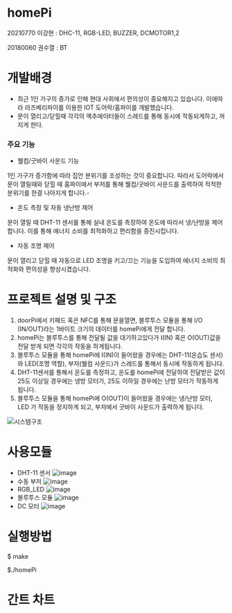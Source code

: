 # homePi

20210770 이강현 : DHC-11, RGB-LED, BUZZER, DCMOTOR1,2

20180060 권수열 : BT

# 개발배경

- 최근 1인 가구의 증가로 인해 현대 사회에서 편의성이 중요해지고 있습니다. 이에따라 라즈베리파이를 이용한 IOT 도어락/홈파이를 개발했습니다.
- 문이 열리고/닫힐때 각각의 액추에이터들이 스레드를 통해 동시에 작동되게하고, 꺼지게 한다. 
### 주요 기능
- 웰컴/굿바이 사운드 기능
  
1인 가구가 증가함에 따라 집안 분위기를 조성하는 것이 중요합니다. 따라서 도어락에서 문이 열릴때와 닫힐 때 홈파이에서 부저를 통해 웰컴/굿바이 사운드를 출력하여 적적한 분위기를 한결 나아지게 합니다.-
- 온도 측정 및 자동 냉난방 제어
  
문이 열릴 때 DHT-11 센서를 통해 실내 온도를 측정하여 온도에 따라서 냉/난방을 제어합니다. 이를 통해 에너지 소비를 최적화하고 편리함을 증진시킵니다.
- 자동 조명 제어
  
문이 열리고 닫힐 때 자동으로 LED 조명을 키고/끄는 기능을 도입하여 에너지 소비의 최적화와 편의성을 향상시켰습니다.

# 프로젝트 설명 및 구조

1. doorPi에서 키패드 혹은 NFC를 통해 문을열면, 블루투스 모듈을 통해 I/O (IN/OUT)라는 1바이트 크기의 데이터를 homePi에게 전달 합니다.
2. homePi는 블루투스를 통해 전달될 값을 대기하고있다가 I(IN) 혹은 O(OUT)값을 전달 받게 되면 각각의 작동을 하게됩니다.
3. 블루투스 모듈을 통해 homePi에 I(IN)이 들어왔을 경우에는 DHT-11(온습도 센서)와 LED(조명 역할), 부저(웰컴 사운드)가 스레드를 통해서 동시에 작동하게 됩니다.
4. DHT-11센서를 통해서 온도를 측정하고, 온도를 homePi에 전달하여 전달받은 값이 25도 이상일 경우에는 냉방 모터가, 25도 이하일 경우에는 난방 모터가 작동하게 됩니다.
5. 블루투스 모듈을 통해 homePi에 O(OUT)이 들어왔을 경우에는 냉/난방 모터, LED 가 작동을 정지하게 되고, 부저에서 굿바이 사운드가 출력하게 됩니다. 

![시스템구조](https://github.com/kumoh2023-Embedded-Team2/homePi/assets/127746054/a3950484-6aa2-4562-ac04-ef442b80b8c4)

# 사용모듈
- DHT-11 센서
![image](https://github.com/kumoh2023-Embedded-Team2/homePi/assets/127746054/19d5220b-1bb6-40b8-9629-87f92713cee7)
- 수동 부저
![image](https://github.com/kumoh2023-Embedded-Team2/homePi/assets/127746054/bed20c69-9669-4d82-a2fd-cb712f58fdc7)
- RGB_LED
![image](https://github.com/kumoh2023-Embedded-Team2/homePi/assets/127746054/7dc2111b-17cf-4a0d-9ad3-6d1babe46e13)
- 블루투스 모듈
![image](https://github.com/kumoh2023-Embedded-Team2/homePi/assets/127746054/7b669968-6d4a-4ba6-8088-a47c8df8ab30)
- DC 모터
![image](https://github.com/kumoh2023-Embedded-Team2/homePi/assets/127746054/072efeab-5905-4245-a720-74466eddece4)

# 실행방법 

$ make

$./homePi


# 간트 차트 



